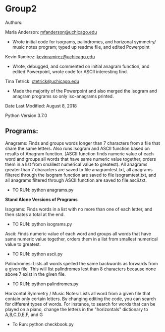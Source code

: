 # Group2
Authors:

Marla Anderson: mfanderson@uchicago.edu
* Wrote initial code for isograms, palindromes, and horizonal symmetry/ music notes program; typed up readme file, and edited Powerpoint

Kevin Ramirez: kevinramirez@uchicago.edu
* Wrote, debugged, and commented on initial anagram function, and edited Powerpoint, wrote code for ASCII interesting find.

Tina Tetrick: ctetrick@uchicago.edu 
* Made the majority of the Powerpoint and also merged the isogram and anagram programs so only iso-anagrams printed.

Date Last Modified: August 8, 2018

Python Version 3.7.0

## Programs:
Anagrams: Finds and groups words longer than 7 characters from a file that share the same letters. Also runs Isogram and ASCII function  based on results of Anagram function. (ASCII function finds numeric value of each word and groups all words that have same numeric value together, orders them in a list from smallest numerical value to greatest). All anagrams greater than 7 characters are saved to file anagramtest.txt, all anagrams filtered through the Isogram function are saved to file isogramtest.txt, and all anagrams filtered through ASCII function are saved to file ascii.txt.
* TO RUN: python anagrams.py

**Stand Alone Versions of Programs**

Isograms: Finds words in a list with no more than one of each letter, and then states a total at the end.
* TO RUN: python isograms.py 

Ascii: Finds numeric value of each word and groups all words that have same numeric value together, orders them in a list from smallest numerical value to greatest.
* TO RUN: python ascii.py

Palindromes: Lists all words spelled the same backwards as forwards from a given file.
        This will list palindromes lest than 8 characters because none above 7 exist in the given file.
* TO RUN: python palindromes.py

Horizontal Symmetry / Music Notes: Lists all word from a given file that contain only certain letters.
        By changing editing the code, you can search for different types of words. 
        For instance, to search for words that can be played on a piano, change the letters in the "horizontals" dictionary to A,B,C,D,E,F, and G
* To Run: python checkbook.py

  




